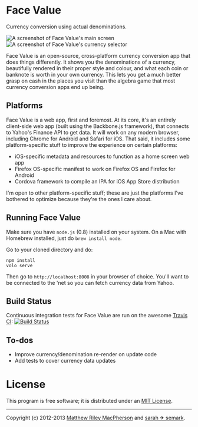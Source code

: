 # Face Value #

Currency conversion using actual denominations.

![A screenshot of Face Value's main screen](https://raw.github.com/tofumatt/face-value/master/screenshot-1.png) ![A screenshot of Face Value's currency selector](https://raw.github.com/tofumatt/face-value/master/screenshot-2.png)

Face Value is an open-source, cross-platform currency conversion app that does
things differently. It shows you the denominations of a currency, beautifully
rendered in their proper style and colour, and what each coin or banknote is
worth in your own currency. This lets you get a much better grasp on cash in
the places you visit than the algebra game that most currency conversion apps
end up being.

## Platforms ##

Face Value is a web app, first and foremost. At its core, it's an entirely
client-side web app (built using the Backbone.js framework), that connects
to Yahoo's Finance API to get data. It will work on any modern browser,
including Chrome for Android and Safari for iOS. That said, it includes some
platform-specific stuff to improve the experience on certain platforms:

 * iOS-specific metadata and resources to function as a home screen web app
 * Firefox OS-specific manifest to work on Firefox OS and Firefox for Android
 * Cordova framework to compile an IPA for iOS App Store distribution

I'm open to other platform-specific stuff; these are just the platforms I've
bothered to optimize because they're the ones I care about.

## Running Face Value ##

Make sure you have `node.js` (0.8) installed on your system. On a Mac with
Homebrew installed, just do `brew install node`.

Go to your cloned directory and do:

    npm install
    volo serve

Then go to `http://localhost:8008` in your browser of choice. You'll want to
be connected to the 'net so you can fetch currency data from Yahoo.

## Build Status ##

Continuous integration tests for Face Value are run on the awesome
[Travis CI](http://travis-ci.org): [![Build Status](https://secure.travis-ci.org/tofumatt/face-value.png?branch=master)](http://travis-ci.org/tofumatt/face-value)

## To-dos ##

 * Improve currency/denomination re-render on update code
 * Add tests to cover currency data updates

# License #

This program is free software; it is distributed under an
[MIT License](http://github.com/tofumatt/face-value/blob/master/LICENSE.txt).

---

Copyright (c) 2012-2013 [Matthew Riley MacPherson](http://lonelyvegan.com) and
[sarah ✈ semark](http://triggersandsparks.com).
